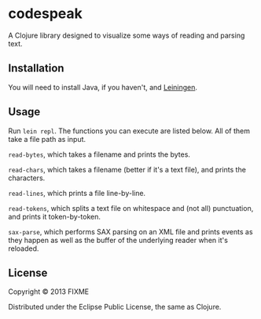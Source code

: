 # codespeak

A Clojure library designed to visualize some ways of reading and parsing text. 

## Installation

You will need to install Java, if you haven't, and [Leiningen](http://leiningen.org/).

## Usage

Run `lein repl`. The functions you can execute are listed below. All of them take a file path as input.

`read-bytes`, which takes a filename and prints the bytes.

`read-chars`, which takes a filename (better if it's a text file), and prints the characters.

`read-lines`, which prints a file line-by-line.

`read-tokens`, which splits a text file on whitespace and (not all) punctuation, and prints it token-by-token.

`sax-parse`, which performs SAX parsing on an XML file and prints events as they happen as well as the buffer of the underlying reader when it's reloaded.

## License

Copyright © 2013 FIXME

Distributed under the Eclipse Public License, the same as Clojure.
